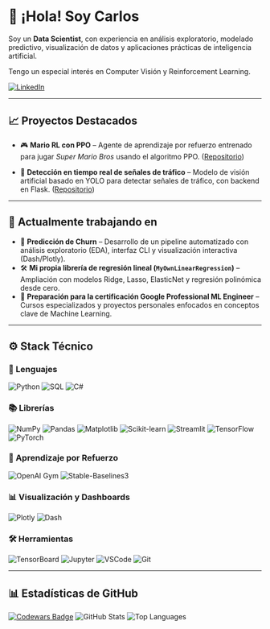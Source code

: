 # 👋 ¡Hola! Soy Carlos

Soy un **Data Scientist**, con experiencia en análisis exploratorio, modelado predictivo, visualización de datos y aplicaciones prácticas de inteligencia artificial.

Tengo un especial interés en Computer Visión y Reinforcement Learning.

[![LinkedIn](https://img.shields.io/badge/LinkedIn-blue?style=for-the-badge\&logo=linkedin\&logoColor=white)](https://www.linkedin.com/in/carlos-lopez-de-lizaga/)

---

## 📈 Proyectos Destacados

* 🎮 **Mario RL con PPO** – Agente de aprendizaje por refuerzo entrenado para jugar *Super Mario Bros* usando el algoritmo PPO.
  ([Repositorio](https://github.com/Reezo912/SuperMario-RL-PPO))

* 🚦 **Detección en tiempo real de señales de tráfico** – Modelo de visión artificial basado en YOLO para detectar señales de tráfico, con backend en Flask.
  ([Repositorio](https://github.com/Reezo912/Detector-Senales-Trafico))

---

## 🧠 Actualmente trabajando en

* 🚩 **Predicción de Churn** – Desarrollo de un pipeline automatizado con análisis exploratorio (EDA), interfaz CLI y visualización interactiva (Dash/Plotly).
* 🛠️ **Mi propia librería de regresión lineal (`MyOwnLinearRegression`)** – Ampliación con modelos Ridge, Lasso, ElasticNet y regresión polinómica desde cero.
* 🏅 **Preparación para la certificación Google Professional ML Engineer** – Cursos especializados y proyectos personales enfocados en conceptos clave de Machine Learning.

---

## ⚙️ Stack Técnico

### 🧪 Lenguajes

![Python](https://img.shields.io/badge/Python-3776AB?style=for-the-badge\&logo=python\&logoColor=white)
![SQL](https://img.shields.io/badge/SQL-003B57?style=for-the-badge\&logo=sqlite\&logoColor=white)
![C#](https://img.shields.io/badge/C%23-239120?style=for-the-badge\&logo=c-sharp\&logoColor=white)

### 📚 Librerías

![NumPy](https://img.shields.io/badge/NumPy-013243?style=for-the-badge\&logo=numpy\&logoColor=white)
![Pandas](https://img.shields.io/badge/Pandas-150458?style=for-the-badge\&logo=pandas\&logoColor=white)
![Matplotlib](https://img.shields.io/badge/Matplotlib-ffffff?style=for-the-badge\&logo=matplotlib\&logoColor=black)
![Scikit-learn](https://img.shields.io/badge/Scikit--Learn-F7931E?style=for-the-badge\&logo=scikit-learn\&logoColor=white)
![Streamlit](https://img.shields.io/badge/Streamlit-FF4B4B?style=for-the-badge\&logo=streamlit\&logoColor=white)
![TensorFlow](https://img.shields.io/badge/TensorFlow-FF6F00?style=for-the-badge\&logo=tensorflow\&logoColor=white)
![PyTorch](https://img.shields.io/badge/PyTorch-EE4C2C?style=for-the-badge\&logo=PyTorch\&logoColor=white)

### 🤖 Aprendizaje por Refuerzo

![OpenAI Gym](https://img.shields.io/badge/OpenAI%20Gym-000000?style=for-the-badge\&logo=openai\&logoColor=white)
![Stable-Baselines3](https://img.shields.io/badge/Stable--Baselines3-FFB000?style=for-the-badge\&logo=python\&logoColor=white)

### 📊 Visualización y Dashboards

![Plotly](https://img.shields.io/badge/Plotly-3F4F75?style=for-the-badge\&logo=plotly\&logoColor=white)
![Dash](https://img.shields.io/badge/Dash-0084FF?style=for-the-badge\&logo=plotly\&logoColor=white)

### 🛠️ Herramientas

![TensorBoard](https://img.shields.io/badge/TensorBoard-FFA500?style=for-the-badge\&logo=tensorflow\&logoColor=white)
![Jupyter](https://img.shields.io/badge/Jupyter-F37626?style=for-the-badge\&logo=jupyter\&logoColor=white)
![VSCode](https://img.shields.io/badge/VSCode-007ACC?style=for-the-badge\&logo=visual-studio-code\&logoColor=white)
![Git](https://img.shields.io/badge/Git-F05032?style=for-the-badge\&logo=git\&logoColor=white)

---

## 📊 Estadísticas de GitHub

[![Codewars Badge](https://www.codewars.com/users/Reezo912/badges/large)](https://www.codewars.com/users/Reezo912)
![GitHub Stats](https://github-readme-stats.vercel.app/api?username=Reezo912\&show_icons=true\&theme=radical)
![Top Languages](https://github-readme-stats.vercel.app/api/top-langs/?username=Reezo912\&layout=compact\&theme=radical)

